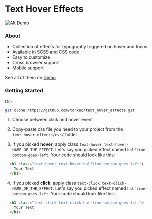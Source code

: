 # Text Hover Effects

![Alt Demo](https://media.giphy.com/media/5zdcBRRuY1hSt88n3z/giphy.gif)

### About
 - Collection of effects for typography triggered on hover and focus
 - Available in SCSS and CSS code
 - Easy to customize
 - Cross browser support
 - Mobile support

See all of them on [Demo](https://text-hover-effects.herokuapp.com/)

### Getting Started
Git:
```sh
git clone https://github.com/tonkec/text_hover_effects.git
```

1. Choose between click and hover event

2. Copy-paste css file you need to your project from the `text_hover_effects/css/` folder

3. If you picked <b>hover</b>, apply class `text-hover text-hover-NAME_OF_THE_EFFECT`. Let's say you picked effect named `halfline-bottom-goes-left`. Your code should look like this:
  ```html
    <h1 class="text-hover text-hover-halfline-bottom-goes-left">
      Your Text
    </h1>
  ```

4. If you picked <b>click</b>, apply class `text-click text-click-NAME_OF_THE_EFFECT`. Let's say you picked effect named `halfline-bottom-goes-left`. Your code should look like this:
  ```html
    <h1 class="text-click text-click-halfline-bottom-goes-left">
      Your Text
    </h1>
  ```
